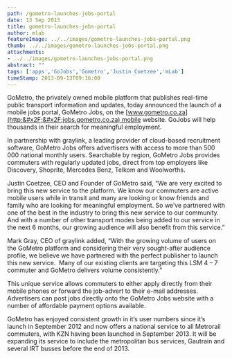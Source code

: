 ```yaml
---
path: /gometro-launches-jobs-portal
date: 13 Sep 2013
title: gometro-launches-jobs-portal
author: mlab
featureImage: ../../images/gometro-launches-jobs-portal.png
thumb: ../../images/gometro-launches-jobs-portal.png
attachments: 
- ../../images/gometro-launches-jobs-portal.png
abstract: ""
tags: ['apps','GoJobs','Gometro','Justin Coetzee','mLab']
timeStamp: 2013-09-13T09:16:00
---
```


GoMetro, the privately owned mobile platform that publishes real-time public transport information and updates, today announced the launch of a mobile jobs portal, GoMetro Jobs, on the [www.gometro.co.za](http:&#x2F;&#x2F;jobs.gometro.co.za) mobile website. GoJobs will help thousands in their search for meaningful employment.

In partnership with graylink, a leading provider of cloud-based recruitment software, GoMetro Jobs offers advertisers with access to more than 500 000 national monthly users. Searchable by region, GoMetro Jobs provides commuters with regularly updated jobs, direct from top employers like Discovery, Shoprite, Mercedes Benz, Telkom and Woolworths.

Justin Coetzee, CEO and Founder of GoMetro said, “We are very excited to bring this new service to the platform. We know our commuters are active mobile users while in transit and many are looking or know friends and family who are looking for meaningful employment. So we’ve partnered with one of the best in the industry to bring this new service to our community. And with a number of other transport modes being added to our service in the next 6 months, our growing audience will also benefit from this service.”

Mark Gray, CEO of graylink added, “With the growing volume of users on the GoMetro platform and considering their very sought-after audience profile, we believe we have partnered with the perfect publisher to launch this new service.  Many of our existing clients are targeting this LSM 4 – 7 commuter and GoMetro delivers volume consistently.”

This unique service allows commuters to either apply directly from their mobile phones or forward the job-advert to their e-mail addresses. Advertisers can post jobs directly onto the GoMetro Jobs website with a number of affordable payment options available.

GoMetro has enjoyed consistent growth in it’s user numbers since it’s launch in September 2012 and now offers a national service to all Metrorail commuters, with KZN having been launched in September 2013. It will be expanding its service to include the metropolitan bus services, Gautrain and several IRT busses before the end of 2013.


